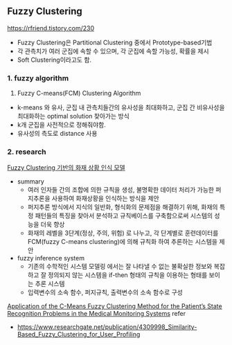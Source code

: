 ## Fuzzy Clustering
https://rfriend.tistory.com/230
- Fuzzy Clustering은 Partitional Clustering 중에서 Prototype-based기법
- 각 관측치가 여러 군집에 속할 수 있으며, 각 군집에 속할 가능성, 확률을 제시
- Soft Clustering이라고도 함.

### 1. fuzzy algorithm
1) Fuzzy C-means(FCM) Clustering Algorithm
- k-means 와 유사, 군집 내 관측치들간의 유사성을 최대화하고, 군집 간 비유사성을 최대화하는 optimal solution 찾아가는 방식
- k개 군집을 사전적으로 정해줘야함.
- 유사성의 측도로 distance 사용

### 2. research
[Fuzzy Clustering 기반의 화재 상황 인식 모델](https://scienceon.kisti.re.kr/commons/util/originalView.do?cn=JAKO201125736639827&oCn=JAKO201125736639827&dbt=JAKO&journal=NJOU00423616)
- summary
	-  여러 인자들 간의 조합에 의한 규칙을 생성, 불명확한 데이터 처리가 가능한 퍼지추론을 사용하여 화재상황을 인식하는 방식을 제안
	-  퍼지추론 방식에서 지식의 일반화, 형식화의 문제점을 해결하기 위해, 화재의 특정 패턴들의 특징을 찾아서 분석하고 규칙베이스를 구축함으로써 시스템의 성능을 더욱 향상
	-  화재의 레벨을 3단계(정상, 주의, 위험) 로 나누고, 각 단계별로 훈련데이터를 FCM(fuzzy C-means clustering)에 의해 규칙화 하여 추론하는 시스템을 제안
- fuzzy inference system
	- 기존의 수학적인 시스템 모델링 에서는 잘 나타낼 수 없는 불확실한 정보와 복잡하고 잘 정의되지 않는 시스템을 if-then 형태의 규칙을 이용하는 형태를 보이는 추론 시스템
	-  입력변수의 소속 함수, 퍼지규칙, 출력변수의 소속 함수로 구성

[Application of the C-Means Fuzzy Clustering Method for the Patient’s State Recognition Problems in the Medical Monitoring Systems](http://ceur-ws.org/Vol-2362/paper20.pdf)
refer

- https://www.researchgate.net/publication/4309998_Similarity-Based_Fuzzy_Clustering_for_User_Profiling
